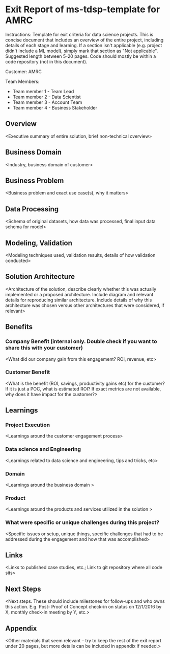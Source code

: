 # Exit Report of ms-tdsp-template for AMRC

Instructions: Template for exit criteria for data science projects. This is concise document that includes an overview of the entire project, including details of each stage and learning. If a section isn't applicable (e.g. project didn't include a ML model), simply mark that section as "Not applicable". Suggested length between 5-20 pages. Code should mostly be within a code repository (not in this document).

Customer: AMRC

Team Members:

* Team member 1 - Team Lead
* Team member 2 - Data Scientist
* Team member 3 - Account Team
* Team member 4 - Business Stakeholder

## Overview

<Executive summary of entire solution, brief non-technical overview\>

## Business Domain

<Industry, business domain of customer\>

## Business Problem

<Business problem and exact use case(s), why it matters\>

## Data Processing

<Schema of original datasets, how data was processed, final input data schema for model\>

## Modeling, Validation

<Modeling techniques used, validation results, details of how validation conducted\>

## Solution Architecture

<Architecture of the solution, describe clearly whether this was actually implemented or a proposed architecture. Include diagram and relevant details for reproducing similar architecture. Include details of why this architecture was chosen versus other architectures that were considered, if relevant\>

## Benefits

### Company Benefit (internal only. Double check if you want to share this with your customer)

<What did our company gain from this engagement? ROI, revenue, etc\>

### Customer Benefit

<What is the benefit (ROI, savings, productivity gains etc) for the customer? If it is just a POC, what is estimated ROI? If exact metrics are not available, why does it have impact for the customer?\>

## Learnings

### Project Execution

<Learnings around the customer engagement process\>

### Data science and Engineering

<Learnings related to data science and engineering, tips and tricks, etc\>

### Domain

<Learnings around the business domain \>

### Product

<Learnings around the products and services utilized in the solution \>

### What were specific or unique challenges during this project?

<Specific issues or setup, unique things, specific challenges that had to be addressed during the engagement and how that was accomplished\>

## Links

<Links to published case studies, etc.; Link to git repository where all code sits\>

## Next Steps

<Next steps. These should include milestones for follow-ups and who owns this action. E.g. Post- Proof of Concept check-in on status on 12/1/2016 by X, monthly check-in meeting by Y, etc.\>

## Appendix

<Other materials that seem relevant – try to keep the rest of the exit report under 20 pages, but more details can be included in appendix if needed.\>
